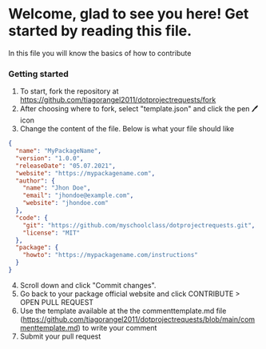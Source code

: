# Welcome, glad to see you here! Get started by reading this file.
In this file you will know the basics of how to contribute
### Getting started
1. To start, fork the repository at https://github.com/tiagorangel2011/dotprojectrequests/fork
2. After choosing where to fork, select "template.json" and click the pen 🖊 icon
3. Change the content of the file. Below is what your file should like

``` json
{
  "name": "MyPackageName",
  "version": "1.0.0",
  "releaseDate": "05.07.2021",
  "website": "https://mypackagename.com",
  "author": {
    "name": "Jhon Doe",
    "email": "jhondoe@example.com",
    "website": "jhondoe.com"
  },
  "code": {
    "git": "https://github.com/myschoolclass/dotprojectrequests.git",
    "license": "MIT"
  },
  "package": {
    "howto": "https://mypackagename.com/instructions"
  }
}
```

4. Scroll down and click "Commit changes".  
5. Go back to your package official website and click CONTRIBUTE > OPEN PULL REQUEST
6. Use the template available at the the commenttemplate.md file (https://github.com/tiagorangel2011/dotprojectrequests/blob/main/commenttemplate.md) to write your comment
7. Submit your pull request
